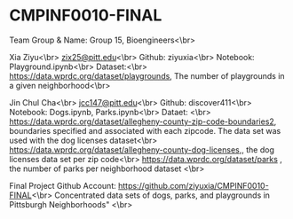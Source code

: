 # CMPINF0010-FINAL

Team Group & Name: Group 15, Bioengineers<\br>

Xia Ziyu<\br>
zix25@pitt.edu<\br>
Github: ziyuxia<\br>
Notebook: Playground.ipynb<\br>
Dataset:<\br>
 https://data.wprdc.org/dataset/playgrounds, The number of playgrounds in a given neighborhood<\br>



Jin Chul Cha<\br>
jcc147@pitt.edu<\br>
Github: discover411<\br>
Notebook: Dogs.ipynb, Parks.ipynb<\br>
Dataet: <\br>
https://data.wprdc.org/dataset/allegheny-county-zip-code-boundaries2, boundaries specified and associated with each zipcode. The data set was used with the dog licenses dataset<\br>
 https://data.wprdc.org/dataset/allegheny-county-dog-licenses,, the dog licenses data set per zip code<\br>
 https://data.wprdc.org/dataset/parks , the number of parks per neighborhood dataset <\br>



Final Project Github Account: https://github.com/ziyuxia/CMPINF0010-FINAL<\br>
Concentrated data sets of  dogs, parks, and playgrounds in Pittsburgh Neighborhoods" <\br>



